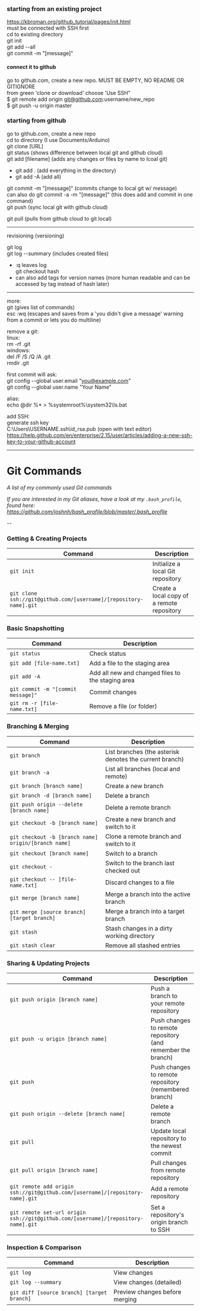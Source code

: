 ### starting from an existing project  
https://kbroman.org/github_tutorial/pages/init.html  
must be connected with SSH first  
cd to existing directory  
git init  
git add --all  
git commit -m "[message]"  
#### connect it to github  
go to github.com, create a new repo.  MUST BE EMPTY, NO README OR GITIGNORE  
from green 'clone or download' choose 'Use SSH"  
$ git remote add origin git@github.com:username/new_repo  
$ git push -u origin master  

### starting from github  
go to github.com, create a new repo  
cd to directory (I use Documents/Arduino)  
git clone [URL]  
git status (shows difference between local git and github cloud)  
git add [filename] (adds any changes or files by name to lcoal git)  
 - git add . (add everything in the directory)  
 - git add -A (add all)  
 
git commit -m "[message]" (commits change to local git w/ message)  
can also do git commit -a -m "[message]" (this does add and commit in one command)  
git push (sync local git with github cloud)  

git pull (pulls from github cloud to git local)  

----
revisioning (versioning)

git log  
git log --summary (includes created files)  
 - :q leaves log  
git checkout hash
 - can also add tags for version names (more human readable and can be accessed by tag instead of hash later)
----

more:  
git (gives list of commands)  
esc :wq (escapes and saves from a 'you didn't give a message' warning from a commit or lets you do multiline)  
   
remove a git:  
linux:  
rm -rf .git  
windows:  
del /F /S /Q /A .git  
rmdir .git  

first commit will ask:  
git config --global user.email "you@example.com"  
git config --global user.name "Your Name"  

alias:  
echo @dir %* > %systemroot%\system32\ls.bat  

add SSH:  
generate ssh key  
C:\Users\USERNAME\.ssh\id_rsa.pub (open with text editor)
https://help.github.com/en/enterprise/2.15/user/articles/adding-a-new-ssh-key-to-your-github-account  

----

Git Commands
============

_A list of my commonly used Git commands_

*If you are interested in my Git aliases, have a look at my `.bash_profile`, found here: https://github.com/joshnh/bash_profile/blob/master/.bash_profile*

--

### Getting & Creating Projects

| Command | Description |
| ------- | ----------- |
| `git init` | Initialize a local Git repository |
| `git clone ssh://git@github.com/[username]/[repository-name].git` | Create a local copy of a remote repository |

### Basic Snapshotting

| Command | Description |
| ------- | ----------- |
| `git status` | Check status |
| `git add [file-name.txt]` | Add a file to the staging area |
| `git add -A` | Add all new and changed files to the staging area |
| `git commit -m "[commit message]"` | Commit changes |
| `git rm -r [file-name.txt]` | Remove a file (or folder) |

### Branching & Merging

| Command | Description |
| ------- | ----------- |
| `git branch` | List branches (the asterisk denotes the current branch) |
| `git branch -a` | List all branches (local and remote) |
| `git branch [branch name]` | Create a new branch |
| `git branch -d [branch name]` | Delete a branch |
| `git push origin --delete [branch name]` | Delete a remote branch |
| `git checkout -b [branch name]` | Create a new branch and switch to it |
| `git checkout -b [branch name] origin/[branch name]` | Clone a remote branch and switch to it |
| `git checkout [branch name]` | Switch to a branch |
| `git checkout -` | Switch to the branch last checked out |
| `git checkout -- [file-name.txt]` | Discard changes to a file |
| `git merge [branch name]` | Merge a branch into the active branch |
| `git merge [source branch] [target branch]` | Merge a branch into a target branch |
| `git stash` | Stash changes in a dirty working directory |
| `git stash clear` | Remove all stashed entries |

### Sharing & Updating Projects

| Command | Description |
| ------- | ----------- |
| `git push origin [branch name]` | Push a branch to your remote repository |
| `git push -u origin [branch name]` | Push changes to remote repository (and remember the branch) |
| `git push` | Push changes to remote repository (remembered branch) |
| `git push origin --delete [branch name]` | Delete a remote branch |
| `git pull` | Update local repository to the newest commit |
| `git pull origin [branch name]` | Pull changes from remote repository |
| `git remote add origin ssh://git@github.com/[username]/[repository-name].git` | Add a remote repository |
| `git remote set-url origin ssh://git@github.com/[username]/[repository-name].git` | Set a repository's origin branch to SSH |

### Inspection & Comparison

| Command | Description |
| ------- | ----------- |
| `git log` | View changes |
| `git log --summary` | View changes (detailed) |
| `git diff [source branch] [target branch]` | Preview changes before merging |

